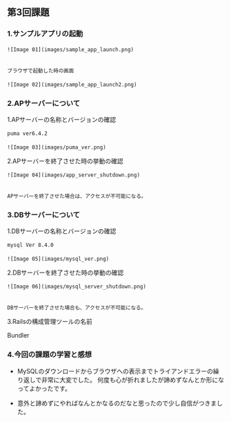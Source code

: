 ## 第3回課題

### 1.サンプルアプリの起動

    ![Image 01](images/sample_app_launch.png)


    ブラウザで起動した時の画面

    ![Image 02](images/sample_app_launch2.png)


### 2.APサーバーについて

1.APサーバーの名称とバージョンの確認

    puma ver6.4.2

    ![Image 03](images/puma_ver.png)


2.APサーバーを終了させた時の挙動の確認

    ![Image 04](images/app_server_shutdown.png)


    APサーバーを終了させた場合は、アクセスが不可能になる。

### 3.DBサーバーについて

1.DBサーバーの名称とバージョンの確認

    mysql Ver 8.4.0

    ![Image 05](images/mysql_ver.png)


2.DBサーバーを終了させた時の挙動の確認

    ![Image 06](images/mysql_server_shutdown.png)


    DBサーバーを終了させた場合も、アクセスが不可能になる。

3.Railsの構成管理ツールの名前

Bundler

### 4.今回の課題の学習と感想

- MySQLのダウンロードからブラウザへの表示までトライアンドエラーの繰り返しで非常に大変でした。
何度も心が折れましたが諦めずなんとか形になってよかったです。

- 意外と諦めずにやればなんとかなるのだなと思ったので少し自信がつきました。